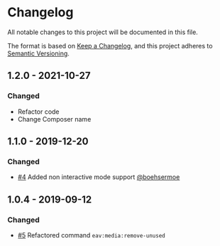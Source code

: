 # Changelog
All notable changes to this project will be documented in this file.

The format is based on [Keep a Changelog](https://keepachangelog.com/en/1.0.0/),
and this project adheres to [Semantic Versioning](https://semver.org/spec/v2.0.0.html).

## 1.2.0 - 2021-10-27
### Changed
- Refactor code
- Change Composer name

## 1.1.0 - 2019-12-20
### Changed
- [#4](https://github.com/Vendic/EAVCleaner/pull/4) Added non interactive mode support [@boehsermoe](https://github.com/boehsermoe)

## 1.0.4 - 2019-09-12
### Changed
- [#5](https://github.com/Vendic/EAVCleaner/pull/5) Refactored command `eav:media:remove-unused`
